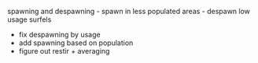 spawning and despawning
    - spawn in less populated areas
    - despawn low usage surfels



- fix despawning by usage
- add spawning based on population
- figure out restir + averaging